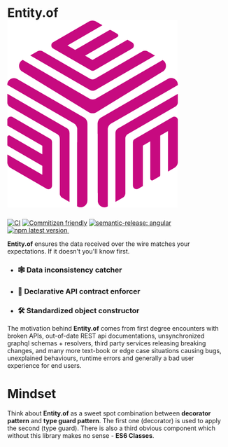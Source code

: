 # Entity.of ![logo](https://github.com/AlexandruCalinica/Entity.of/blob/main/logo.png?raw=true)

[![CI](https://github.com/AlexandruCalinica/Entity.of/actions/workflows/workflow.yaml/badge.svg?branch=main)](https://github.com/AlexandruCalinica/Entity.of/actions/workflows/workflow.yaml)
[![Commitizen friendly](https://img.shields.io/badge/commitizen-friendly-brightgreen.svg)](http://commitizen.github.io/cz-cli/)
[![semantic-release: angular](https://img.shields.io/badge/semantic--release-angular-e10079?logo=semantic-release)](https://github.com/semantic-release/semantic-release)
<a href="https://www.npmjs.com/package/entity-of">
  <img alt="npm latest version" src="https://img.shields.io/npm/v/entity-of/latest.svg">
</a>
<A href="https://www.npmjs.com/package/entity-of">
  <img alt="" src="https://img.shields.io/npm/l/entity-of" />
</a>

**Entity.of** ensures the data received over the wire matches your expectations. If it doesn't you'll know first.

- ### 🕸 Data inconsistency catcher
- ### 🦾 Declarative API contract enforcer
- ### 🛠 Standardized object constructor

The motivation behind **Entity.of** comes from first degree encounters with broken APIs, out-of-date REST api documentations, unsynchronized graphql schemas + resolvers, third party services releasing breaking changes, and many more text-book or edge case situations causing bugs, unexplained behaviours, runtime errors and generally a bad user experience for end users.

# Mindset
Think about **Entity.of** as a sweet spot combination between **decorator pattern** and **type guard pattern**. The first one (decorator) is used to apply the second (type guard). There is also a third obvious component which without this library makes no sense - **ES6 Classes**.
